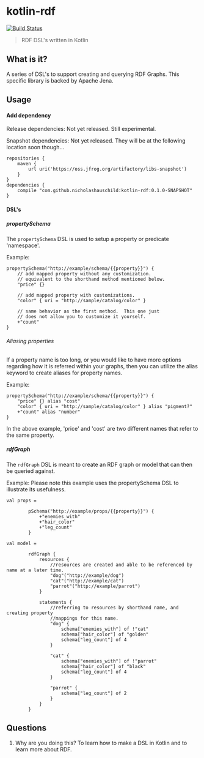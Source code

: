 # kotlin-rdf
[![Build Status](https://img.shields.io/travis/nicholashauschild/kotlin-rdf/master.svg?style=flat-square)](https://travis-ci.org/nicholashauschild/kotlin-rdf)

> RDF DSL's written in Kotlin

## What is it?
A series of DSL's to support creating and querying RDF Graphs.
This specific library is backed by Apache Jena.

## Usage

#### Add dependency
Release dependencies: Not yet released.  Still experimental.

Snapshot dependencies: Not yet released.  They will be at the following location soon though...
```
repositories {
    maven {
        url uri('https://oss.jfrog.org/artifactory/libs-snapshot')
    }
}
dependencies {
    compile "com.github.nicholashauschild:kotlin-rdf:0.1.0-SNAPSHOT"
}
```

#### DSL's

##### propertySchema
The `propertySchema` DSL is used to setup a property or predicate 'namespace'.

Example:
```
propertySchema("http://example/schema/{{property}}") {
    // add mapped property without any customization.
    // equivalent to the shorthand method mentioned below.
    "price" {}
    
    // add mapped property with customizations.
    "color" { uri = "http://sample/catalog/color" }
    
    // same behavior as the first method.  This one just
    // does not allow you to customize it yourself.
    +"count"
}
```

###### Aliasing properties
If a property name is too long, or you would like to have more options
regarding how it is referred within your graphs, then you can utilize
the alias keyword to create aliases for property names.

Example:
```
propertySchema("http://example/schema/{{property}}") {
    "price" {} alias "cost"
    "color" { uri = "http://sample/catalog/color" } alias "pigment?"
    +"count" alias "number"
}
```

In the above example, 'price' and 'cost' are two different names that refer to
the same property.


##### rdfGraph
The `rdfGraph` DSL is meant to create an RDF graph or model
that can then be queried against.

Example:
Please note this example uses the propertySchema DSL to illustrate
its usefulness.
```
val props =

        pSchema("http://example/props/{{property}}") {
            +"enemies_with"
            +"hair_color"
            +"leg_count"
        }

val model =

        rdfGraph {
            resources {
                //resources are created and able to be referenced by name at a later time.
                "dog"("http://example/dog")
                "cat"("http://example/cat")
                "parrot"("http://example/parrot")
            }

            statements {
                //referring to resources by shorthand name, and creating property
                //mappings for this name.
                "dog" {
                    schema["enemies_with"] of !"cat"
                    schema["hair_color"] of "golden"
                    schema["leg_count"] of 4
                }

                "cat" {
                    schema["enemies_with"] of !"parrot"
                    schema["hair_color"] of "black"
                    schema["leg_count"] of 4
                }

                "parrot" {
                    schema["leg_count"] of 2
                }
            }
        }
```

## Questions
1. Why are you doing this? To learn how to make a DSL in Kotlin and to learn more about RDF.
